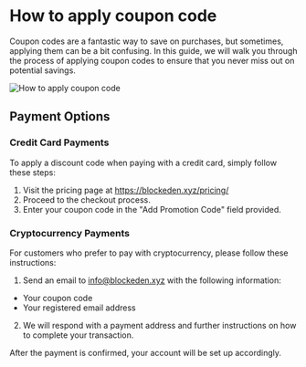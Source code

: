 # How to apply coupon code

<head>
  <meta name="twitter:site" content="@BlockEdenHQ"/>
  <meta name="twitter:title" content="How to apply coupon code"/>
  <meta name="twitter:description" content="Coupon codes are a fantastic way to save on purchases, but sometimes, applying them can be a bit confusing. In this guide, we will walk you through the process of applying coupon codes to ensure that you never miss out on potential savings."/>
  <meta name="og:description" content="Coupon codes are a fantastic way to save on purchases, but sometimes, applying them can be a bit confusing. In this guide, we will walk you through the process of applying coupon codes to ensure that you never miss out on potential savings."/>
  <meta
    property="og:image"
    content="https://tp-misc.b-cdn.net/blockeden/how-to-apply-coupon-code.png"
  />
  <meta
    name="twitter:image"
    content="https://tp-misc.b-cdn.net/blockeden/how-to-apply-coupon-code.png"
  />
</head>

Coupon codes are a fantastic way to save on purchases, but sometimes, applying them can be a bit confusing. In this guide, we will walk you through the process of applying coupon codes to ensure that you never miss out on potential savings.

![How to apply coupon code](https://tp-misc.b-cdn.net/blockeden/how-to-apply-coupon-code.png "How to apply coupon code")

## Payment Options

### Credit Card Payments

To apply a discount code when paying with a credit card, simply follow these steps:

1. Visit the pricing page at https://blockeden.xyz/pricing/
2. Proceed to the checkout process.
3. Enter your coupon code in the "Add Promotion Code" field provided.

### Cryptocurrency Payments

For customers who prefer to pay with cryptocurrency, please follow these instructions:

1. Send an email to info@blockeden.xyz with the following information:
  - Your coupon code
  - Your registered email address
2. We will respond with a payment address and further instructions on how to complete your transaction.

After the payment is confirmed, your account will be set up accordingly.
